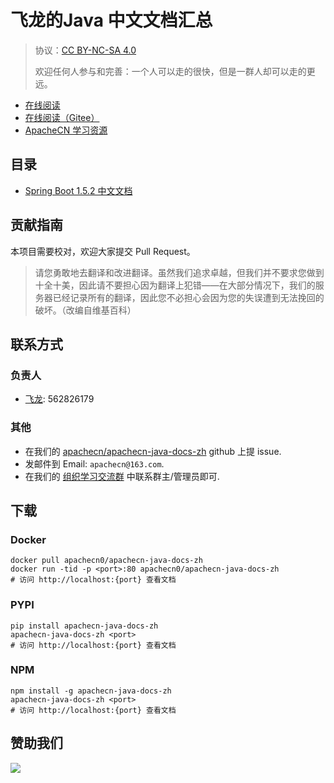 # 飞龙的Java 中文文档汇总

> 协议：[CC BY-NC-SA 4.0](http://creativecommons.org/licenses/by-nc-sa/4.0/)
> 
> 欢迎任何人参与和完善：一个人可以走的很快，但是一群人却可以走的更远。

* [在线阅读](https://jdoc.apachecn.org)
* [在线阅读（Gitee）](https://apachecn.gitee.io/apachecn-java-docs-zh/)
* [ApacheCN 学习资源](http://docs.apachecn.org/)

## 目录

+   [Spring Boot 1.5.2 中文文档](doc/spring-boot-doc-zh/SUMMARY.md)

## 贡献指南

本项目需要校对，欢迎大家提交 Pull Request。

> 请您勇敢地去翻译和改进翻译。虽然我们追求卓越，但我们并不要求您做到十全十美，因此请不要担心因为翻译上犯错——在大部分情况下，我们的服务器已经记录所有的翻译，因此您不必担心会因为您的失误遭到无法挽回的破坏。（改编自维基百科）

## 联系方式

### 负责人

* [飞龙](https://github.com/wizardforcel): 562826179

### 其他

*   在我们的 [apachecn/apachecn-java-docs-zh](https://github.com/apachecn/apachecn-java-docs-zh) github 上提 issue.
*   发邮件到 Email: `apachecn@163.com`.
*   在我们的 [组织学习交流群](http://www.apachecn.org/organization/348.html) 中联系群主/管理员即可.

## 下载

### Docker

```
docker pull apachecn0/apachecn-java-docs-zh
docker run -tid -p <port>:80 apachecn0/apachecn-java-docs-zh
# 访问 http://localhost:{port} 查看文档
```

### PYPI

```
pip install apachecn-java-docs-zh
apachecn-java-docs-zh <port>
# 访问 http://localhost:{port} 查看文档
```

### NPM

```
npm install -g apachecn-java-docs-zh
apachecn-java-docs-zh <port>
# 访问 http://localhost:{port} 查看文档
```

## 赞助我们

![](http://data.apachecn.org/img/about/donate.jpg)
